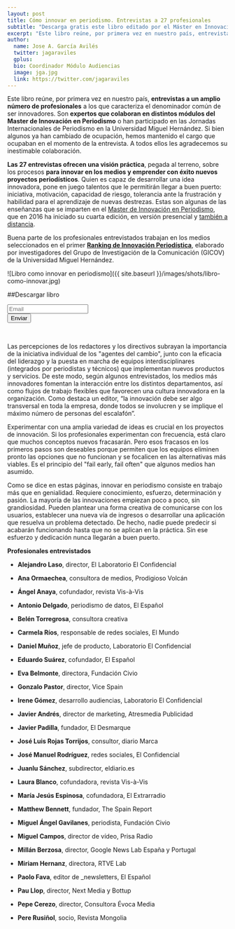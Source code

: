 ```yaml
---
layout: post
title: Cómo innovar en periodismo. Entrevistas a 27 profesionales
subtitle: "Descarga gratis este libro editado por el Máster en Innovación en Periodismo"
excerpt: "Este libro reúne, por primera vez en nuestro país, entrevistas a un amplio número de profesionales a los que caracteriza el denominador común de ser innovadores. Son expertos que colaboran en distintos módulos del Master de Innovación en Periodismo o han participado en las Jornadas Internacionales de Periodismo en la Universidad Miguel Hernández. Si bien algunos ya han cambiado de ocupación, hemos mantenido el cargo que ocupaban en el momento de la entrevista. A todos ellos les agradecemos su inestimable colaboración."
author:
  name: Jose A. García Avilés
  twitter: jagaraviles
  gplus:  
  bio: Coordinador Módulo Audiencias
  image: jga.jpg
  link: https://twitter.com/jagaraviles
---
```

Este libro reúne, por primera vez en nuestro país, **entrevistas a un amplio número de profesionales** a los que caracteriza el denominador común de ser innovadores. Son **expertos que colaboran en distintos módulos del Master de Innovación en Periodismo** o han participado en las Jornadas Internacionales de Periodismo en la Universidad Miguel Hernández. Si bien algunos ya han cambiado de ocupación, hemos mantenido el cargo que ocupaban en el momento de la entrevista. A todos ellos les agradecemos su inestimable colaboración.

**Las 27 entrevistas ofrecen una visión práctica**, pegada al terreno, sobre los procesos **para innovar en los medios y emprender con éxito nuevos proyectos periodísticos**. Quien es capaz de desarrollar una idea innovadora, pone en juego talentos que le permitirán llegar a buen puerto: iniciativa, motivación, capacidad de riesgo, tolerancia ante la frustración y habilidad para el aprendizaje de nuevas destrezas. Estas son algunas de las enseñanzas que se imparten en el [Master de Innovación en Periodismo](http://mip.umh.es/), que en 2016 ha iniciado su cuarta edición, en versión presencial y [también a distancia](http://mipx.edx.umh.es/).

Buena parte de los profesionales entrevistados trabajan en los medios seleccionados en el primer **[Ranking de Innovación Periodística](http://mip.umh.es/ranking/)**, elaborado por investigadores del Grupo de Investigación de la Comunicación (GICOV) de la Universidad Miguel Hernández.

![Libro como innovar en periodismo]({{ site.baseurl }}/images/shots/libro-como-innovar.jpg)

##Descargar libro

<form role="form" action="//umh.us5.list-manage.com/subscribe/post?u=75b8bda4a5f5eae9a009046a2&amp;id=9d8bbca445" method="post" id="mc-embedded-subscribe-form" name="mc-embedded-subscribe-form" target="_blank" novalidate>
<div class="input-group input-group-lg">
<input type="email" name="EMAIL" class="form-control" id="mce-EMAIL" placeholder="Email">
<br>
<span class="input-group-btn">
<button type="submit" name="subscribe" id="mc-embedded-subscribe" class="btn btn-success">Enviar</button>
</span>
</div>
<div id="mce-responses">
<div class="response" id="mce-error-response" style="display:none"></div>
<div class="response" id="mce-success-response" style="display:none"></div>
</div>
</form>

<br>

Las percepciones de los redactores y los directivos subrayan la importancia de la iniciativa individual de los "agentes del cambio", junto con la eficacia del liderazgo y la puesta en marcha de equipos interdisciplinares (integrados por periodistas y técnicos) que implementan nuevos productos y servicios. De este modo, según algunos entrevistados, los medios más innovadores fomentan la interacción entre los distintos departamentos, así como flujos de trabajo flexibles que favorecen una cultura innovadora en la organización. Como destaca un editor, “la innovación debe ser algo transversal en toda la empresa, donde todos se involucren y se implique el máximo número de personas del escalafón”.

Experimentar con una amplia variedad de ideas es crucial en los proyectos de innovación. Si los profesionales experimentan con frecuencia, está claro que muchos conceptos nuevos fracasarán. Pero esos fracasos en los primeros pasos son deseables porque permiten que los equipos eliminen pronto las opciones que no funcionan y se focalicen en las alternativas más viables. Es el principio del "fail early, fail often" que algunos medios han asumido.

Como se dice en estas páginas, innovar en periodismo consiste en trabajo más que en genialidad. Requiere conocimiento, esfuerzo, determinación y pasión. La mayoría de las innovaciones empiezan poco a poco, sin grandiosidad. Pueden plantear una forma creativa de comunicarse con los usuarios, establecer una nueva vía de ingresos o desarrollar una aplicación que resuelva un problema detectado. De hecho, nadie puede predecir si acabarán funcionando hasta que no se aplican en la práctica. Sin ese esfuerzo y dedicación nunca llegarán a buen puerto.
 

**Profesionales entrevistados**

* **Alejandro Laso**, director, El Laboratorio El Confidencial                    	

* **Ana Ormaechea**, consultora de medios, Prodigioso Volcán                	

* **Ángel Anaya**, cofundador, revista Vis-à-Vis                                             	

* **Antonio Delgado**, periodismo de datos, El Español                               	

* **Belén Torregrosa**, consultora creativa                                                     	

* **Carmela Ríos**, responsable de redes sociales, El Mundo

* **Daniel Muñoz**, jefe de producto, Laboratorio El Confidencial

* **Eduardo Suárez**, cofundador, El Español

* **Eva Belmonte**, directora, Fundación Civio

* **Gonzalo Pastor**, director, Vice Spain

* **Irene Gómez**, desarrollo audiencias, Laboratorio El Confidencial

* **Javier Andrés**, director de marketing, Atresmedia Publicidad

* **Javier Padilla**, fundador, El Desmarque

* **José Luis Rojas Torrijos**, consultor, diario Marca

* **José Manuel Rodríguez**, redes sociales, El Confidencial

* **Juanlu Sánchez**, subdirector, eldiario.es

* **Laura Blanco**, cofundadora, revista Vis-à-Vis

* **María Jesús Espinosa**, cofundadora, El Extrarradio

* **Matthew Bennett**, fundador, The Spain Report

* **Miguel Ángel Gavilanes**, periodista, Fundación Civio

* **Miguel Campos**, director de vídeo, Prisa Radio

* **Millán Berzosa**, director, Google News Lab España y Portugal

* **Miriam Hernanz**, directora, RTVE Lab

* **Paolo Fava**, editor de _newsletters, El Español

* **Pau Llop**, director, Next Media y Bottup

* **Pepe Cerezo**, director, Consultora Évoca Media

* **Pere Rusiñol**, socio, Revista Mongolia
 

 

